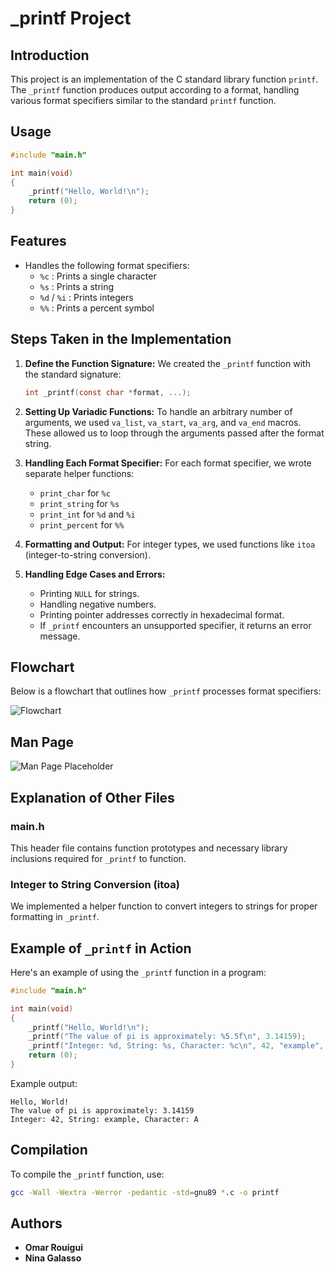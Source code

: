 # _printf Project

## Introduction

This project is an implementation of the C standard library function `printf`. The `_printf` function produces output according to a format, handling various format specifiers similar to the standard `printf` function.

## Usage

```c
#include "main.h"

int main(void)
{
    _printf("Hello, World!\n");
    return (0);
}
```

## Features

- Handles the following format specifiers:
  - `%c` : Prints a single character
  - `%s` : Prints a string
  - `%d` / `%i` : Prints integers
  - `%%` : Prints a percent symbol

## Steps Taken in the Implementation

1. **Define the Function Signature:** We created the `_printf` function with the standard signature:

   ```c
   int _printf(const char *format, ...);
   ```

2. **Setting Up Variadic Functions:** To handle an arbitrary number of arguments, we used `va_list`, `va_start`, `va_arg`, and `va_end` macros. These allowed us to loop through the arguments passed after the format string.

3. **Handling Each Format Specifier:** For each format specifier, we wrote separate helper functions:
   - `print_char` for `%c`
   - `print_string` for `%s`
   - `print_int` for `%d` and `%i`
   - `print_percent` for `%%`

4. **Formatting and Output:** For integer types, we used functions like `itoa` (integer-to-string conversion).

5. **Handling Edge Cases and Errors:**
   - Printing `NULL` for strings.
   - Handling negative numbers.
   - Printing pointer addresses correctly in hexadecimal format.
   - If `_printf` encounters an unsupported specifier, it returns an error message.

## Flowchart

Below is a flowchart that outlines how `_printf` processes format specifiers:

![Flowchart](image-1.png)


## Man Page

![Man Page Placeholder](man-page.png)


## Explanation of Other Files

### main.h
This header file contains function prototypes and necessary library inclusions required for `_printf` to function.

### Integer to String Conversion (itoa)
We implemented a helper function to convert integers to strings for proper formatting in `_printf`.

## Example of `_printf` in Action

Here's an example of using the `_printf` function in a program:

```c
#include "main.h"

int main(void)
{
    _printf("Hello, World!\n");
    _printf("The value of pi is approximately: %5.5f\n", 3.14159);
    _printf("Integer: %d, String: %s, Character: %c\n", 42, "example", 'A');
    return (0);
}
```

Example output:

```
Hello, World!
The value of pi is approximately: 3.14159
Integer: 42, String: example, Character: A
```

## Compilation

To compile the `_printf` function, use:

```sh
gcc -Wall -Wextra -Werror -pedantic -std=gnu89 *.c -o printf
```

## Authors

- **Omar  Rouigui**
- **Nina  Galasso**
